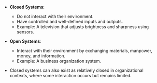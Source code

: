 - **Closed Systems**:
    
    - Do not interact with their environment.
    - Have controlled and well-defined inputs and outputs.
    - Example: A television that adjusts brightness and sharpness using sensors.
- **Open Systems**:
    
    - Interact with their environment by exchanging materials, manpower, money, and information.
    - Example: A business organization system.
- Closed systems can also exist as relatively closed in organizational contexts, where some interaction occurs but remains limited.